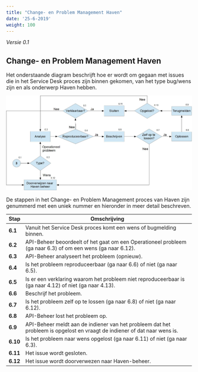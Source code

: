 ```yaml
---
title: "Change- en Problem Management Haven"
date: '25-6-2019'
weight: 100
---
```


*Versie 0.1*

## Change- en Problem Management Haven

Het onderstaande diagram beschrijft hoe er wordt om gegaan met issues die in het Service Desk proces zijn binnen gekomen, van het type bug/wens zijn en als onderwerp Haven hebben.

![Change- en Problem Management Haven](https://github.com/VNG-Realisatie/api-beheer/blob/master/Processen/CM-PM-Haven.jpg)

De stappen in het Change- en Problem Management proces van Haven zijn genummerd met een uniek nummer en hieronder in meer detail beschreven.

| **Stap** | **Omschrijving** |
| -------- | ---------------- |
| **6.1** | Vanuit het Service Desk proces komt een wens of bugmelding binnen. |
| **6.2** | API-Beheer beoordeelt of het gaat om een Operationeel probleem (ga naar 6.3) of om een wens (ga naar 6.12). |
| **6.3** | API-Beheer analyseert het probleem (opnieuw). |
| **6.4** | Is het probleem reproduceerbaar (ga naar 6.6) of niet (ga naar 6.5). |
| **6.5** | Is er een verklaring waarom het probleem niet reproduceerbaar is (ga naar 4.12) of niet (ga naar 4.13). |
| **6.6** | Beschrijf het probleem. |
| **6.7** | Is het probleem zelf op te lossen (ga naar 6.8) of niet (ga naar 6.12). |
| **6.8** | API-Beheer lost het probleem op. |
| **6.9** | API-Beheer meldt aan de indiener van het probleem dat het probleem is opgelost en vraagt de indiener of dat naar wens is. |
| **6.10** | Is het probleem naar wens opgelost (ga naar 6.11) of niet (ga naar 6.3). |
| **6.11** | Het issue wordt gesloten. |
| **6.12** | Het issue wordt doorverwezen naar Haven-beheer. |
